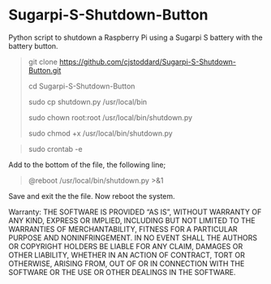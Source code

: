 # Sugarpi-S-Shutdown-Button
Python script to shutdown a Raspberry Pi using a Sugarpi S battery with the battery button.

> git clone https://github.com/cjstoddard/Sugarpi-S-Shutdown-Button.git
> 
> cd Sugarpi-S-Shutdown-Button
> 
> sudo cp shutdown.py /usr/local/bin
> 
> sudo chown root:root /usr/local/bin/shutdown.py
> 
> sudo chmod +x /usr/local/bin/shutdown.py

> sudo crontab -e
> 

Add to the bottom of the file, the following line;

> @reboot /usr/local/bin/shutdown.py >&1
> 

Save and exit the the file. Now reboot the system.

Warranty:
THE SOFTWARE IS PROVIDED “AS IS”, WITHOUT WARRANTY OF ANY KIND, EXPRESS OR IMPLIED, INCLUDING BUT NOT LIMITED TO THE WARRANTIES OF MERCHANTABILITY, FITNESS FOR A PARTICULAR PURPOSE AND NONINFRINGEMENT. IN NO EVENT SHALL THE AUTHORS OR COPYRIGHT HOLDERS BE LIABLE FOR ANY CLAIM, DAMAGES OR OTHER LIABILITY, WHETHER IN AN ACTION OF CONTRACT, TORT OR OTHERWISE, ARISING FROM, OUT OF OR IN CONNECTION WITH THE SOFTWARE OR THE USE OR OTHER DEALINGS IN THE SOFTWARE.